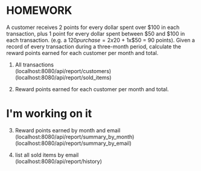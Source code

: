 # HOMEWORK
A customer receives 2 points for every dollar spent over $100 in each transaction, plus 1 point for every dollar spent between $50 and $100 in each transaction.
(e.g. a $120 purchase = 2x$20 + 1x$50 = 90 points).
Given a record of every transaction during a three-month period, calculate the reward points earned for each customer per month and total.


1. All transactions\
(localhost:8080/api/report/customers)\
(localhost:8080/api/report/sold_items)

3. Reward points earned for each customer per month and total.
# I'm working on it

3. Reward points earned by month and email\
(localhost:8080/api/report/summary_by_month)\
(localhost:8080/api/report/summary_by_email)

5. list all sold items by email\
(localhost:8080/api/report/history)
